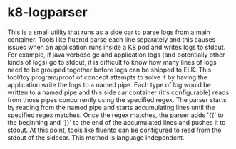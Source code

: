 # k8-logparser

This is a small utility that runs as a side car to parse logs from a main container. Tools like fluentd parse each line separately and this causes issues when an application runs inside a K8 pod and writes logs to stdout. For example, if java verbose gc and application logs (and potentially other kinds of logs) go to stdout, it is difficult to know how many lines of logs need to be grouped together before logs can be shipped to ELK. This tool/toy program/proof of concept attempts to solve it by having the application write the logs to a named pipe. Each type of log would be written to a named pipe and this side car container (it's configurable) reads from those pipes concurrently using the specified regex. The parser starts by reading from the named pipe and starts accumulating lines until the specified regex matches. Once the regex matches, the parser adds '{{' to the beginning and '}}' to the end of the accumulated lines and pushes it to stdout. At this point, tools like fluentd can be configured to read from the stdout of the sidecar. This method is language independent. 


